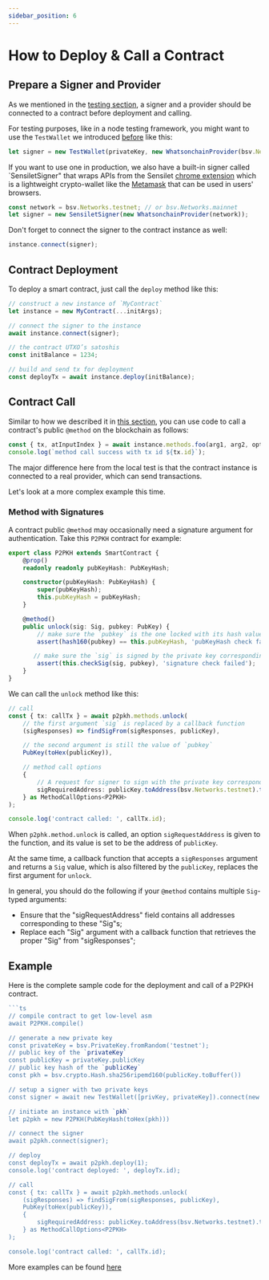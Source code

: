 ```yaml
---
sidebar_position: 6
---
```


# How to Deploy & Call a Contract

## Prepare a Signer and Provider

As we mentioned in the [testing section](./how-to-test-a-contract.md), a signer and a provider should be connected to a contract before deployment and calling. 


For testing purposes, like in a node testing framework, you might want to use the `TestWallet` we introduced [before](./how-to-test-a-contract#testwallet) like this:

```ts
let signer = new TestWallet(privateKey, new WhatsonchainProvider(bsv.Networks.testnet));
```

If you want to use one in production, we also have a built-in signer called `SensiletSigner" that wraps APIs from the Sensilet [chrome extension](https://sensilet.com/) which is a lightweight crypto-wallet like the [Metamask](https://metamask.io/) that can be used in users' browsers.

```ts
const network = bsv.Networks.testnet; // or bsv.Networks.mainnet
let signer = new SensiletSigner(new WhatsonchainProvider(network));
```

Don't forget to connect the signer to the contract instance as well:

```ts
instance.connect(signer);
```

## Contract Deployment

To deploy a smart contract, just call the `deploy` method like this:


```ts
// construct a new instance of `MyContract`
let instance = new MyContract(...initArgs);

// connect the signer to the instance
await instance.connect(signer);

// the contract UTXO’s satoshis
const initBalance = 1234;

// build and send tx for deployment
const deployTx = await instance.deploy(initBalance);

```

## Contract Call

Similar to how we described it in [this section](./how-to-test-a-contract#getatxforinvokingamethod), you can use code to call a contract's public `@method` on the blockchain as follows:

```ts
const { tx, atInputIndex } = await instance.methods.foo(arg1, arg2, opts);
console.log(`method call success with tx id ${tx.id}`);
```

The major difference here from the local test is that the contract instance is connected to a real provider, which can send transactions.

Let's look at a more complex example this time.

### Method with Signatures

A contract public `@method` may occasionally need a signature argument for authentication. Take this `P2PKH` contract for example:

```ts
export class P2PKH extends SmartContract {
    @prop()
    readonly readonly pubKeyHash: PubKeyHash;

    constructor(pubKeyHash: PubKeyHash) {
        super(pubKeyHash);
        this.pubKeyHash = pubKeyHash;
    }

    @method()
    public unlock(sig: Sig, pubkey: PubKey) {
        // make sure the `pubkey` is the one locked with its hash value in the constructor
        assert(hash160(pubkey) == this.pubKeyHash, 'pubKeyHash check failed');

	   // make sure the `sig` is signed by the private key corresponding to the `pubkey`
        assert(this.checkSig(sig, pubkey), 'signature check failed');
    }
}
```

We can call the `unlock` method like this:

```ts
// call
const { tx: callTx } = await p2pkh.methods.unlock(
    // the first argument `sig` is replaced by a callback function
    (sigResponses) => findSigFrom(sigResponses, publicKey),

    // the second argument is still the value of `pubkey`
    PubKey(toHex(publicKey)),

    // method call options
    {
        // A request for signer to sign with the private key corresponding to the certain address.
        sigRequiredAddress: publicKey.toAddress(bsv.Networks.testnet).toString()
    } as MethodCallOptions<P2PKH>
);

console.log('contract called: ', callTx.id);

```

When `p2phk.method.unlock` is called, an option `sigRequestAddress` is given to the function, and its value is set to be the address of `publicKey`. 

At the same time, a callback function that accepts a `sigResponses` argument and returns a `Sig` value, which is also filtered by the `publicKey`, replaces the first argument for `unlock`.

In general, you should do the following if your `@method` contains multiple `Sig`-typed arguments:

* Ensure that the "sigRequestAddress" field contains all addresses corresponding to these "Sig"s;
* Replace each "Sig" argument with a callback function that retrieves the proper "Sig" from "sigResponses";


## Example

Here is the complete sample code for the deployment and call of a P2PKH contract.

```ts
```ts
// compile contract to get low-level asm
await P2PKH.compile()

// generate a new private key
const privateKey = bsv.PrivateKey.fromRandom('testnet');
// public key of the `privateKey`
const publicKey = privateKey.publicKey
// public key hash of the `publicKey`
const pkh = bsv.crypto.Hash.sha256ripemd160(publicKey.toBuffer())

// setup a signer with two private keys
const signer = await new TestWallet([privKey, privateKey]).connect(new WhatsonchainProvider(bsv.Networks.testnet));

// initiate an instance with `pkh`
let p2pkh = new P2PKH(PubKeyHash(toHex(pkh)))

// connect the signer
await p2pkh.connect(signer);

// deploy
const deployTx = await p2pkh.deploy(1);
console.log('contract deployed: ', deployTx.id);

// call
const { tx: callTx } = await p2pkh.methods.unlock(
    (sigResponses) => findSigFrom(sigResponses, publicKey),
    PubKey(toHex(publicKey)),
    {
        sigRequiredAddress: publicKey.toAddress(bsv.Networks.testnet).toString()
    } as MethodCallOptions<P2PKH>
);

console.log('contract called: ', callTx.id);

```


More examples can be found [here](https://github.com/sCrypt-Inc/scryptTS-examples/tree/master/tests/testnet)
